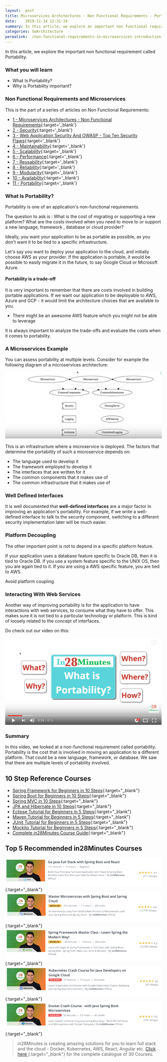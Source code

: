 ```yaml
---
layout:  post
title: Microservices Architectures - Non Functional Requirements - Portability
date:    2019-11-14 12:31:19
summary: In this article, we explore an important non functional requirement called Portability. 
categories: SwArchitecture
permalink:  /non-functional-requirements-in-microservices-introduction-to-portability
---
```


In this article, we explore the important non functional requirement called Portability. 

### What you will learn
- What Is Portability?
- Why is Portability important?

### Non Functional Requirements and Microservices

This is the part of a series of articles on Non Functional Requirements:

- [1 - Microservices Architectures - Non Functional Requirements](/non-functional-requirements-in-microservices-architectures){:target='_blank'}
- [2 - Security](/non-functional-requirements-in-microservices-introduction-to-Security){:target='_blank'}
- [3 - Web Application Security And OWASP - Top Ten Security Flaws](/web-application-security-owasp-top-ten){:target='_blank'}
- [4 - Maintainability](/non-functional-requirements-in-microservices-introduction-to-Maintainability){:target='_blank'}
- [5 - Scalability](/non-functional-requirements-in-microservices-introduction-to-Scalability){:target='_blank'}
- [6 - Performance](/non-functional-requirements-in-microservices-introduction-to-performance){:target='_blank'}
- [7 - Reusability](/non-functional-requirements-in-microservices-introduction-to-Reusability){:target='_blank'}
- [8 - Reliability](/non-functional-requirements-in-microservices-introduction-to-Reliability){:target='_blank'}
- [9 - Modularity](/modularity-non-functional-requirement-in-microservices){:target='_blank'}
- [10 - Availability](/availability-non-functional-requirement-in-microservices){:target='_blank'}
- [11 - Portability](/non-functional-requirements-in-microservices-introduction-to-portability){:target='_blank'}


### What Is Portability?

Portability is one of an application's non-functional requirements. 

The question to ask is : What is the cost of migrating or supporting a new platform? What are the costs involved when you need to move to or support a new language, framework , database or cloud provider? 

Ideally, you want your application to be as portable as possible, as you don't want it to be tied to a specific infrastructure. 

Let's say you want to deploy your application to the cloud, and initially choose AWS as your provider. If the application is portable, it would be possible to easily migrate it in the future, to say Google Cloud or Microsoft Azure. 

#### Portability is a trade-off

It is very important to remember that there are costs involved in building portable applications. If we want our application to be deployable to AWS, Azure and GCP - it would limit the architecture choices that are available to you.
- There might be an awesome AWS feature which you might not be able to leverage

It is always important to analyze the trade-offs and evaluate the costs when it comes to portability.

### A Microservices Example

You can assess portability at multiple levels. Consider for example the following diagram of a microservices architecture:

![image info](/images/Capture-028-02.png)

This is an infrastructure where a microservice is deployed. The factors that determine the portability of such a microservice depends on:

* The language used to develop it
* The framework employed to develop it
* The interfaces that are written for it
* The common components that it makes use of
* The common infrastructure that it makes use of

### Well Defined Interfaces

It is well documented that **well-defined interfaces** are a major factor in improving an application's portability. For example, if we write a well-defined interface to talk to the security component, switching to a different security implementation later will be much easier. 

### Platform Decoupling

The other important point is not to depend in a specific platform feature. 

If your application uses a database feature specific to Oracle DB, then it is tied to Oracle DB. If you use a system feature specific to the UNIX OS, then you are again tied to it. If you are using a AWS specific feature, you are tied to AWS.

Avoid platform coupling.

### Interacting With Web Services

Another way of improving portability is for the application to have interactions with web services, to consume what they have to offer. This makes sure it is not tied to a particular technology or platform. This is kind of loosely related to the concept of interfaces.

Do check out our video on this:

[![image info](/images/Capture-028-01.png)](https://www.youtube.com/watch?v=2HWEde56mYM)

### Summary

In this video, we looked at a non-functional requirement called portability. Portability is the cost that is involved in moving an application to a different platform. That could be a new language, framework, or database. We saw that there are multiple levels of portability involved.

## 10 Step Reference Courses

- [Spring Framework for Beginners in 10 Steps](https://courses.in28minutes.com/p/spring-framework-for-beginners){:target="_blank"}
- [Spring Boot for Beginners in 10 Steps](https://courses.in28minutes.com/p/spring-boot-for-beginners-in-10-steps){:target="_blank"}
- [Spring MVC in 10 Steps](https://www.youtube.com/watch?v=BjNhGaZDr0Y){:target="_blank"}
- [JPA and Hibernate in 10 Steps](https://courses.in28minutes.com/p/jpa-and-hibernate-tutorial-for-beginners-with-spring-boot){:target="_blank"}
- [Eclipse Tutorial for Beginners in 5 Steps](https://courses.in28minutes.com/p/eclipse-tutorial-for-beginners){:target="_blank"}
- [Maven Tutorial for Beginners in 5 Steps](https://courses.in28minutes.com/p/maven-tutorial-for-beginners-in-5-steps){:target="_blank"}
- [JUnit Tutorial for Beginners in 5 Steps](https://courses.in28minutes.com/p/junit-tutorial-for-beginners){:target="_blank"}
- [Mockito Tutorial for Beginners in 5 Steps](https://courses.in28minutes.com/p/mockito-for-beginner-in-5-steps){:target="_blank"}
- [Complete in28Minutes Course Guide](https://courses.in28minutes.com/p/in28minutes-course-guide){:target="_blank"}

## Top 5 Recommended in28Minutes Courses
[![Image](/images/Course-Go-Full-Stack-With-Spring-Boot-and-React.png "Go Full Stack with Spring Boot and React")](https://www.udemy.com/course/full-stack-application-with-spring-boot-and-react/?couponCode=NOVEMBER-2019){:target="_blank"}
[![Image](/images/Course-Master-Microservices-with-Spring-Boot-and-Spring-Cloud.png "Master Microservices with Spring Boot and Spring Cloud")](https://www.udemy.com/course/microservices-with-spring-boot-and-spring-cloud/?couponCode=NOVEMBER-2019){:target="_blank"}
[![Image](/images/Course-Spring-Framework-Master-Class---Beginner-to-Expert.png "Spring Master Class - Beginner to Expert")](https://www.udemy.com/course/spring-tutorial-for-beginners/?couponCode=NOVEMBER-2019){:target="_blank"}
[![Image](/images/Course-KubernetesCrashCourse.png "Kubernetes Crash Course for Java Spring Boot Developers")](https://www.udemy.com/course/kubernetes-crash-course-for-java-developers/?couponCode=NOVEMBER-2019){:target="_blank"}
[![Image](/images/Course-DockerCrashCourseForJavaSpringBootDevelopers.png "Docker Crash Course for Java Spring Boot Developers")](https://www.udemy.com/course/docker-course-with-java-and-spring-boot-for-beginners/?couponCode=NOVEMBER-2019){:target="_blank"}

> in28Minutes is creating amazing solutions for you to learn full stack and the cloud - Docker, Kubernetes, AWS, React, Angular etc. [Click here ](https://github.com/in28minutes/learn#aws-and-cloud-courses){:target="_blank"} for the complete catalogue of 30 Courses.


